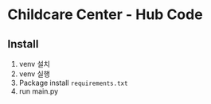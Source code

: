 # Childcare Center - Hub Code

## Install
1. venv 설치
2. venv 실행
3. Package install `requirements.txt`
4. run main.py
